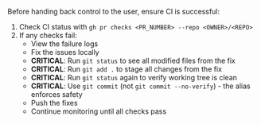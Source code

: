 Before handing back control to the user, ensure CI is successful:

1. Check CI status with `gh pr checks <PR_NUMBER> --repo <OWNER>/<REPO>`
2. If any checks fail:
   - View the failure logs
   - Fix the issues locally
   - **CRITICAL**: Run `git status` to see all modified files from the fix
   - **CRITICAL**: Run `git add .` to stage all changes from the fix
   - **CRITICAL**: Run `git status` again to verify working tree is clean
   - **CRITICAL**: Use `git commit` (not `git commit --no-verify`) - the alias enforces safety
   - Push the fixes
   - Continue monitoring until all checks pass
